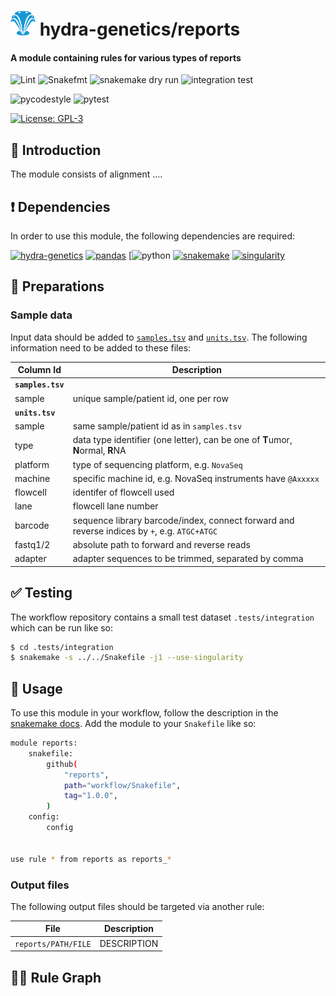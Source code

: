 # <img src="images/hydragenetics.png" width=40 /> hydra-genetics/reports

#### A module containing rules for various types of reports

![Lint](https://github.com/hydra-genetics/reports/actions/workflows/lint.yaml/badge.svg?branch=develop)
![Snakefmt](https://github.com/hydra-genetics/reports/actions/workflows/snakefmt.yaml/badge.svg?branch=develop)
![snakemake dry run](https://github.com/hydra-genetics/reports/actions/workflows/snakemake-dry-run.yaml/badge.svg?branch=develop)
![integration test](https://github.com/hydra-genetics/reports/actions/workflows/integration1.yaml/badge.svg?branch=develop)

![pycodestyle](https://github.com/hydra-genetics/reports/actions/workflows/pycodestyl.yaml/badge.svg?branch=develop)
![pytest](https://github.com/hydra-genetics/reports/actions/workflows/pytest.yaml/badge.svg?branch=develop)

[![License: GPL-3](https://img.shields.io/badge/License-GPL3-yellow.svg)](https://opensource.org/licenses/gpl-3.0.html)

## :speech_balloon: Introduction

The module consists of alignment  ....

## :heavy_exclamation_mark: Dependencies

In order to use this module, the following dependencies are required:

[![hydra-genetics](https://img.shields.io/badge/hydragenetics-v0.9.1-blue)](https://github.com/hydra-genetics/)
[![pandas](https://img.shields.io/badge/pandas-1.3.1-blue)](https://pandas.pydata.org/)
[![python](https://img.shields.io/badge/python-3.8-blue)
[![snakemake](https://img.shields.io/badge/snakemake-7.8.3-blue)](https://snakemake.readthedocs.io/en/stable/)
[![singularity](https://img.shields.io/badge/singularity-3.0.0-blue)](https://sylabs.io/docs/)

## :school_satchel: Preparations

### Sample data

Input data should be added to [`samples.tsv`](https://github.com/hydra-genetics/reports/blob/develop/config/samples.tsv)
and [`units.tsv`](https://github.com/hydra-genetics/reports/blob/develop/config/units.tsv).
The following information need to be added to these files:

| Column Id | Description |
| --- | --- |
| **`samples.tsv`** |
| sample | unique sample/patient id, one per row |
| **`units.tsv`** |
| sample | same sample/patient id as in `samples.tsv` |
| type | data type identifier (one letter), can be one of **T**umor, **N**ormal, **R**NA |
| platform | type of sequencing platform, e.g. `NovaSeq` |
| machine | specific machine id, e.g. NovaSeq instruments have `@Axxxxx` |
| flowcell | identifer of flowcell used |
| lane | flowcell lane number |
| barcode | sequence library barcode/index, connect forward and reverse indices by `+`, e.g. `ATGC+ATGC` |
| fastq1/2 | absolute path to forward and reverse reads |
| adapter | adapter sequences to be trimmed, separated by comma |

## :white_check_mark: Testing

The workflow repository contains a small test dataset `.tests/integration` which can be run like so:

```bash
$ cd .tests/integration
$ snakemake -s ../../Snakefile -j1 --use-singularity
```

## :rocket: Usage

To use this module in your workflow, follow the description in the
[snakemake docs](https://snakemake.readthedocs.io/en/stable/snakefiles/modularization.html#modules).
Add the module to your `Snakefile` like so:

```bash
module reports:
    snakefile:
        github(
            "reports",
            path="workflow/Snakefile",
            tag="1.0.0",
        )
    config:
        config


use rule * from reports as reports_*
```

### Output files

The following output files should be targeted via another rule:

| File | Description |
|---|---|
| `reports/PATH/FILE` | DESCRIPTION |

## :judge: Rule Graph
